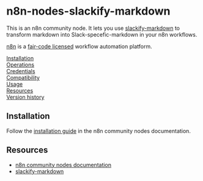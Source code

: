 # n8n-nodes-slackify-markdown

This is an n8n community node. It lets you use [slackify-markdown](https://www.npmjs.com/package/slackify-markdown) to transform markdown into Slack-specefic-markdown in your n8n workflows.

[n8n](https://n8n.io/) is a [fair-code licensed](https://docs.n8n.io/reference/license/) workflow automation platform.

[Installation](#installation)  
[Operations](#operations)  
[Credentials](#credentials)  <!-- delete if no auth needed -->  
[Compatibility](#compatibility)  
[Usage](#usage)  <!-- delete if not using this section -->  
[Resources](#resources)  
[Version history](#version-history)  <!-- delete if not using this section -->  

## Installation

Follow the [installation guide](https://docs.n8n.io/integrations/community-nodes/installation/) in the n8n community nodes documentation.

## Resources

* [n8n community nodes documentation](https://docs.n8n.io/integrations/community-nodes/)
* [slackify-markdown](https://www.npmjs.com/package/slackify-markdown)
